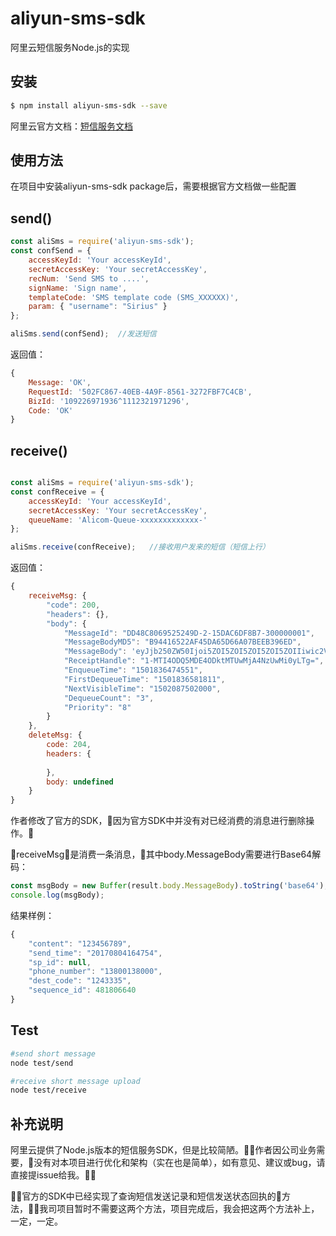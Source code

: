 # aliyun-sms-sdk

阿里云短信服务Node.js的实现

## 安装
```sh
$ npm install aliyun-sms-sdk --save
```
阿里云官方文档：[短信服务文档][]

[短信服务文档]: https://help.aliyun.com/document_detail/56189.html?spm=5176.doc55288.6.562.CP9Iuj

## 使用方法

在项目中安装aliyun-sms-sdk package后，需要根据官方文档做一些配置


## send()
```js
const aliSms = require('aliyun-sms-sdk');
const confSend = {
    accessKeyId: 'Your accessKeyId',
    secretAccessKey: 'Your secretAccessKey',
    recNum: 'Send SMS to ....',
    signName: 'Sign name',
    templateCode: 'SMS template code (SMS_XXXXXX)',
    param: { "username": "Sirius" }
};

aliSms.send(confSend);  //发送短信
```


返回值：

```js
{   
    Message: 'OK',
    RequestId: '502FC867-40EB-4A9F-8561-3272FBF7C4CB',
    BizId: '109226971936^1112321971296',
    Code: 'OK' 
}
```

## receive()
```js

const aliSms = require('aliyun-sms-sdk');
const confReceive = {
    accessKeyId: 'Your accessKeyId',
    secretAccessKey: 'Your secretAccessKey',
    queueName: 'Alicom-Queue-xxxxxxxxxxxxx-'
};

aliSms.receive(confReceive);   //接收用户发来的短信（短信上行）
```



返回值：

```js
{
    receiveMsg: {
        "code": 200,
        "headers": {},
        "body": {
            "MessageId": "DD48C8069525249D-2-15DAC6DF8B7-300000001",
            "MessageBodyMD5": "B94416522AF45DA65D66A07BEEB396ED",
            "MessageBody": 'eyJjb250ZW50Ijoi5ZOI5ZOI5ZOI5ZOI5ZOIIiwic2VuZF90aW1lIjoiMjAxNzA4MDcxNTQ4MTIiLCJzcF9pZCI6bnVsbCwicGhvbmVfbnVtYmVyIjoiMTg1MTQyNDMwODgiLCJkZXN0X2NvZGUiOiIxMjQzMzM1Iiwic2VxdWVuY2VfaWQiOjQ4MjExODA5NX0=', //需要进行Base64解码Ï
            "ReceiptHandle": "1-MTI4ODQ5MDE4ODktMTUwMjA4NzUwMi0yLTg=",
            "EnqueueTime": "1501836474551",
            "FirstDequeueTime": "1501836581811",
            "NextVisibleTime": "1502087502000",
            "DequeueCount": "3",
            "Priority": "8"
        }
    },
    deleteMsg: {
        code: 204,
        headers: {
            
        },
        body: undefined
    }
}
```

作者修改了官方的SDK，因为官方SDK中并没有对已经消费的消息进行删除操作。

receiveMsg是消费一条消息，其中body.MessageBody需要进行Base64解码：

```js
const msgBody = new Buffer(result.body.MessageBody).toString('base64');
console.log(msgBody);
```

结果样例：
```js
{
    "content": "123456789",
    "send_time": "20170804164754",
    "sp_id": null,
    "phone_number": "13800138000",
    "dest_code": "1243335",
    "sequence_id": 481806640
}
```

## Test

```bash
#send short message
node test/send

#receive short message upload
node test/receive
```

## 补充说明

阿里云提供了Node.js版本的短信服务SDK，但是比较简陋。作者因公司业务需要，没有对本项目进行优化和架构（实在也是简单），如有意见、建议或bug，请直接提issue给我。

官方的SDK中已经实现了查询短信发送记录和短信发送状态回执的方法，我司项目暂时不需要这两个方法，项目完成后，我会把这两个方法补上，一定，一定。